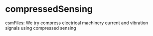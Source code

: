 # compressedSensing
csmFiles: We try compress electrical machinery current and vibration signals using compressed sensing
